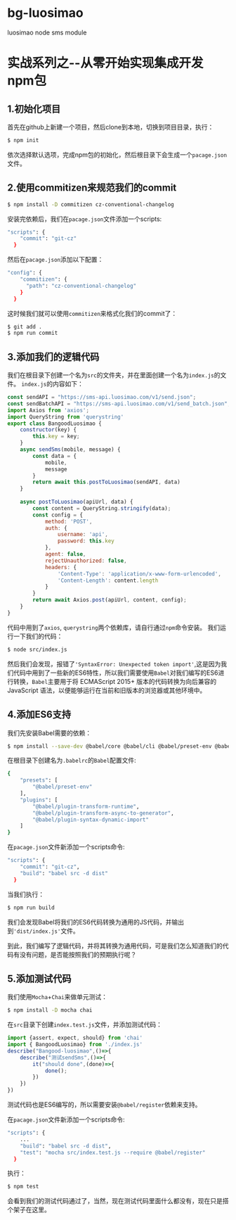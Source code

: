# bg-luosimao
luosimao node sms module

# 实战系列之--从零开始实现集成开发npm包
## 1.初始化项目
首先在github上新建一个项目，然后clone到本地，切换到项目目录，执行：

```bash
$ npm init
```
 依次选择默认选项，完成npm包的初始化，然后根目录下会生成一个`pacage.json`文件。

## 2.使用commitizen来规范我们的commit

```bash
$ npm install -D commitizen cz-conventional-changelog
```
安装完依赖后，我们在`pacage.json`文件添加一个scripts:
```bash
"scripts": {
    "commit": "git-cz"
  }
```
然后在`pacage.json`添加以下配置：
```bash
"config": {
    "commitizen": {
      "path": "cz-conventional-changelog"
    }
  }
```
这时候我们就可以使用`commitizen`来格式化我们的commit了：
```bash
$ git add .
$ npm run commit
```
## 3.添加我们的逻辑代码
我们在根目录下创建一个名为`src`的文件夹，并在里面创建一个名为`index.js`的文件。
`index.js`的内容如下：
```javascript
const sendAPI = "https://sms-api.luosimao.com/v1/send.json";
const sendBatchAPI = "https://sms-api.luosimao.com/v1/send_batch.json";
import Axios from 'axios';
import QueryString from 'querystring'
export class BangoodLuosimao {
    constructor(key) {
        this.key = key;
    }
    async sendSms(mobile, message) {
        const data = {
            mobile,
            message
        }
        return await this.postToLuosimao(sendAPI, data)
    }
    
    async postToLuosimao(apiUrl, data) {
        const content = QueryString.stringify(data);
        const config = {
            method: 'POST',
            auth: {
                username: 'api',
                password: this.key
            },
            agent: false,
            rejectUnauthorized: false,
            headers: {
                'Content-Type': 'application/x-www-form-urlencoded',
                'Content-Length': content.length
            }
        }
        return await Axios.post(apiUrl, content, config);
    }
}
```
代码中用到了`axios`, `querystring`两个依赖库，请自行通过`npm`命令安装。
我们运行一下我们的代码：
```bash
$ node src/index.js
```
然后我们会发现，报错了`'SyntaxError: Unexpected token import'`,这是因为我们代码中用到了一些新的ES6特性，所以我们需要使用`Babel`对我们编写的ES6进行转换，`Babel`主要用于将 ECMAScript 2015+ 版本的代码转换为向后兼容的 JavaScript 语法，以便能够运行在当前和旧版本的浏览器或其他环境中。
## 4.添加ES6支持
我们先安装Babel需要的依赖：

```bash
$ npm install --save-dev @babel/core @babel/cli @babel/preset-env @babel/plugin-transform-runtime @babel/plugin-transform-async-to-generator @babel/plugin-syntax-dynamic-import
```
在根目录下创建名为`.babelrc`的`Babel`配置文件:

```bash
{
    "presets": [
        "@babel/preset-env"
    ],
    "plugins": [
        "@babel/plugin-transform-runtime",
        "@babel/plugin-transform-async-to-generator",
        "@babel/plugin-syntax-dynamic-import"
    ]
}
```
在`pacage.json`文件新添加一个scripts命令:
```bash
"scripts": {
    "commit": "git-cz",
    "build": "babel src -d dist"
  }
```
当我们执行：
```bash
$ npm run build
```
我们会发现Babel将我们的ES6代码转换为通用的JS代码，并输出到`'dist/index.js'`文件。

到此，我们编写了逻辑代码，并将其转换为通用代码，可是我们怎么知道我们的代码有没有问题，是否能按照我们的预期执行呢？
## 5.添加测试代码
我们使用`Mocha`+`Chai`来做单元测试：
```bash
$ npm install -D mocha chai
```
在`src`目录下创建`index.test.js`文件，并添加测试代码：
```javascript
import {assert, expect, should} from 'chai'
import { BangoodLuosimao} from './index.js'
describe("Bangood-luosimao",()=>{
    describe("测试sendSms",()=>{
        it("should done",(done)=>{
            done();
        })
    })
})
```
测试代码也是ES6编写的，所以需要安装`@babel/register`依赖来支持。

在`pacage.json`文件新添加一个scripts命令:
```bash
"scripts": {
    ...
    "build": "babel src -d dist",
    "test": "mocha src/index.test.js --require @babel/register"
  }
```
执行：
```bash
$ npm test
```
会看到我们的测试代码通过了，当然，现在测试代码里面什么都没有，现在只是搭个架子在这里。





